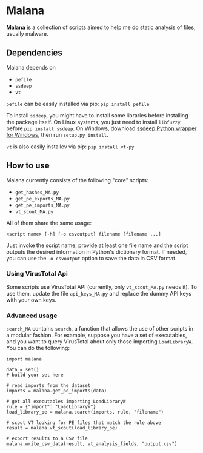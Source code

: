 
# Malana
**Malana** is a collection of scripts aimed to help me do static analysis of files, usually malware.

## Dependencies
Malana depends on
- `pefile`
- `ssdeep`
- `vt`

`pefile` can be easily installed via pip: `pip install pefile`

To install `ssdeep`, you might have to install some libraries before installing the package itself. On Linux systems,  you just need to install `libfuzzy` before `pip install ssdeep`. On Windows, download [ssdeep Python wrapper for Windows](https://github.com/MacDue/ssdeep-windows-32_64), then run `setup.py install`.

`vt` is also easily installev via pip: `pip install vt-py`

## How to use
Malana currently consists of the following "core" scripts:
- `get_hashes_MA.py`
- `get_pe_exports_MA.py`
- `get_pe_imports_MA.py`
- `vt_scout_MA.py`

All of them share the same usage:

`<script name> [-h] [-o csvoutput] filename [filename ...]`

Just invoke the script name, provide at least one file name and the script outputs the desired information in Python's dictionary format. If needed, you can use the `-o csvoutput` option to save the data in CSV format.

### Using VirusTotal Api
Some scripts use VirusTotal API (currently, only `vt_scout_MA.py` needs it). To use them, update the file `api_keys_MA.py` and replace the dummy API keys with your own keys.

### Advanced usage
`search_MA` contains `search`, a function that allows the use of other scripts in a modular fashion. For example, suppose you have a set of executables, and you want to query VirusTotal about only those importing `LoadLibraryW`. You can do the following:

	import malana
	
	data = set()
	# build your set here

	# read imports from the dataset
	imports = malana.get_pe_imports(data)

	# get all executables importing LoadLibraryW
	rule = {"import": "LoadLibraryW"}
	load_library_pe = malana.search(imports, rule, "filename")

	# scout VT looking for PE files that match the rule above
	result = malana.vt_scout(load_library_pe)

	# export results to a CSV file 
	malana.write_csv_data(result, vt_analysis_fields, "output.csv")
